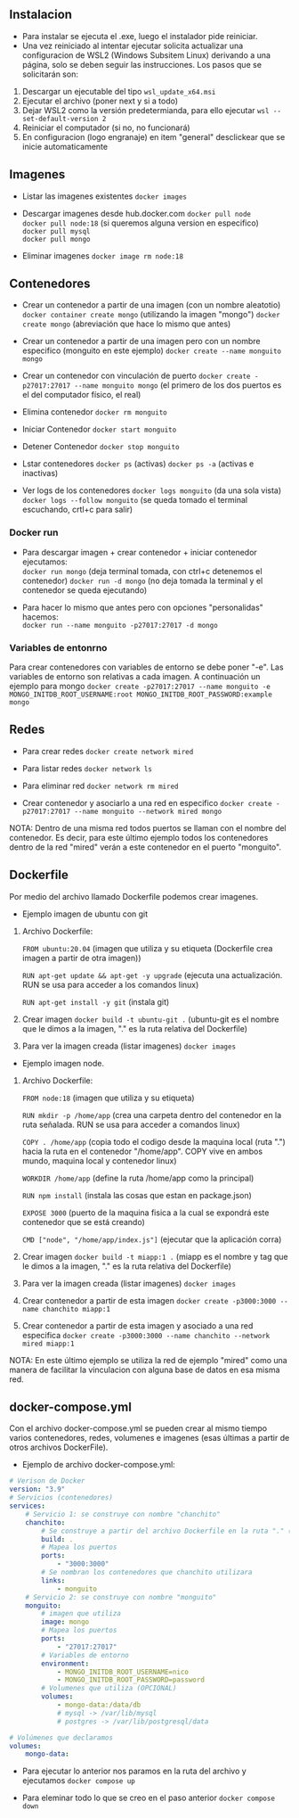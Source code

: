 
## Instalacion

* Para instalar se ejecuta el .exe, luego el instalador pide reiniciar.  
* Una vez reiniciado al intentar ejecutar solicita actualizar una configuracion de WSL2 (Windows Subsitem Linux) derivando a una página, solo se deben seguir las instrucciones. Los pasos que se solicitarán son:
1. Descargar un ejecutable del tipo `wsl_update_x64.msi`
2. Ejecutar el archivo (poner next y si a todo)
3. Dejar WSL2 como la versión predetermianda, para ello ejecutar `wsl --set-default-version 2`
4. Reiniciar el computador (si no, no funcionará)
5. En configuracion (logo engranaje) en item "general" desclickear que se inicie automaticamente


## Imagenes
* Listar las imagenes existentes
    `docker images`  

* Descargar imagenes desde hub.docker.com
    ``docker pull node``  
    ``docker pull node:18`` (si queremos alguna version en especifico)  
    ``docker pull mysql``  
    ``docker pull mongo``

* Eliminar imagenes
    ``docker image rm node:18``

## Contenedores 

* Crear un contenedor a partir de una imagen (con un nombre aleatotio)
    ``docker container create mongo`` (utilizando la imagen "mongo")
    ``docker create mongo`` (abreviación que hace lo mismo que antes)

* Crear un contenedor a partir de una imagen pero con un nombre especifico (monguito en este ejemplo)
    ``docker create --name monguito mongo``  

* Crear un contenedor con vinculación de puerto
    `docker create -p27017:27017 --name monguito mongo`  (el primero de los dos puertos es el del computador físico, el real)

* Elimina contenedor
    ``docker rm monguito``

* Iniciar Contenedor
    `docker start monguito`

* Detener Contenedor
    `docker stop monguito`

* Lstar contenedores
    ``docker ps`` (activas)
    ``docker ps -a`` (activas e inactivas)

* Ver logs de los contenedores
    `docker logs monguito` (da una sola vista)
    `docker logs --follow monguito` (se queda tomado el terminal escuchando, crtl+c para salir)

### Docker run
* Para descargar imagen + crear contenedor + iniciar contenedor ejecutamos:  
    `docker run mongo` (deja terminal tomada, con ctrl+c detenemos el contenedor)
    `docker run -d mongo` (no deja tomada la terminal y el contenedor se queda ejecutando)

* Para hacer lo mismo que antes pero con opciones "personalidas" hacemos:  
    `docker run --name monguito -p27017:27017 -d mongo`

### Variables de entonrno

Para crear contenedores con variables de entorno se debe poner "-e". Las variables de entorno son relativas a cada imagen. A continuación un ejemplo para mongo
    `docker create -p27017:27017 --name monguito -e MONGO_INITDB_ROOT_USERNAME:root MONGO_INITDB_ROOT_PASSWORD:example  mongo`


## Redes

* Para crear redes
    ``docker create network mired``

* Para listar redes
    ``docker network ls``

* Para eliminar red
    ``docker network rm mired``

* Crear contenedor y asociarlo a una red en especifico
    `docker create -p27017:27017 --name monguito --network mired mongo`

NOTA: Dentro de una misma red todos puertos se llaman con el nombre del contenedor. Es decir, para este último ejemplo todos los contenedores dentro de la red "mired" verán a este contenedor en el puerto "monguito".


## Dockerfile

Por medio del archivo llamado Dockerfile podemos crear imagenes.


* Ejemplo imagen de ubuntu con git

1. Archivo Dockerfile:

    ``FROM ubuntu:20.04``  (imagen que utiliza y su etiqueta (Dockerfile crea imagen a partir de otra imagen))

    ``RUN apt-get update && apt-get -y upgrade`` (ejecuta una actualización. RUN se usa para acceder a los comandos linux)

    ``RUN apt-get install -y git`` (instala git)

2. Crear imagen
    ``docker build -t ubuntu-git .`` (ubuntu-git es el nombre que le dimos a la imagen, "." es la ruta relativa del Dockerfile)

3. Para ver la imagen creada (listar imagenes)
    `docker images`  



* Ejemplo imagen node.

1. Archivo Dockerfile:

    ``FROM node:18`` (imagen que utiliza y su etiqueta)

    ``RUN mkdir -p /home/app`` (crea una carpeta dentro del contenedor en la ruta señalada. RUN se usa para acceder a comandos linux)

    ``COPY . /home/app`` (copia todo el codigo desde la maquina local (ruta ".") hacia la ruta en el contenedor "/home/app". COPY vive en ambos mundo, maquina local y contenedor linux)

    ``WORKDIR /home/app``  (define la ruta /home/app como la principal)
    
    ``RUN npm install``  (instala las cosas que estan en package.json)

    ``EXPOSE 3000``  (puerto de la maquina fisica a la cual se expondrá este contenedor que se está creando)

    ``CMD ["node", "/home/app/index.js"]`` (ejecutar que la aplicación corra)

2. Crear imagen
    ``docker build -t miapp:1 .`` (miapp es el nombre y tag que le dimos a la imagen, "." es la ruta relativa del Dockerfile)

3. Para ver la imagen creada (listar imagenes)
    `docker images`  

4. Crear contenedor a partir de esta imagen
    `docker create -p3000:3000 --name chanchito miapp:1`    

5. Crear contenedor a partir de esta imagen y asociado a una red especifica
    `docker create -p3000:3000 --name chanchito --network mired miapp:1`    

NOTA: En este último ejemplo se utiliza la red de ejemplo "mired" como una manera de facilitar la vinculacion con alguna base de datos en esa misma red.


## docker-compose.yml

Con el archivo docker-compose.yml se pueden crear al mismo tiempo varios contenedores, redes, volumenes e imagenes (esas últimas a partir de otros archivos DockerFile).


* Ejemplo de archivo docker-compose.yml:

```yml
# Verison de Docker
version: "3.9"  
# Servicios (contenedores)
services:  
    # Servicio 1: se construye con nombre "chanchito"
    chanchito:  
        # Se construye a partir del archivo Dockerfile en la ruta "." (el archivo es el mismo del ejemplo node anterior)
        build: .  
        # Mapea los puertos
        ports:  
            - "3000:3000"  
        # Se nombran los contenedores que chanchito utilizara 
        links:  
            - monguito  
    # Servicio 2: se construye con nombre "monguito"
    monguito:  
        # imagen que utiliza
        image: mongo  
        # Mapea los puertos
        ports:  
            - "27017:27017"  
        # Variables de entorno  
        environment:     
            - MONGO_INITDB_ROOT_USERNAME=nico
            - MONGO_INITDB_ROOT_PASSWORD=password
        # Volumenes que utiliza (OPCIONAL)
        volumes:
            - mongo-data:/data/db
            # mysql -> /var/lib/mysql
            # postgres -> /var/lib/postgresql/data

# Volúmenes que declaramos
volumes:
    mongo-data:
```

* Para ejecutar lo anterior nos paramos en la ruta del archivo y ejecutamos
`docker compose up`

* Para eleminar todo lo que se creo en el paso anterior
`docker compose down`



